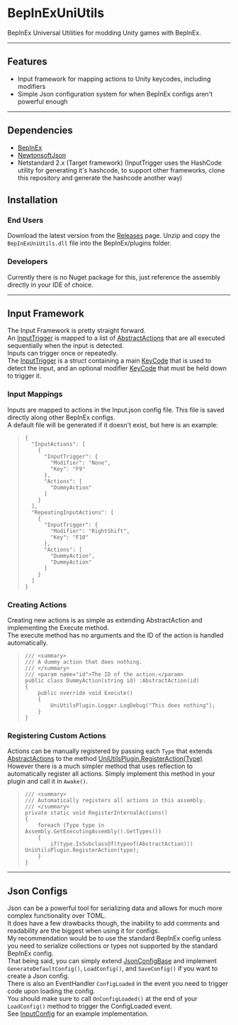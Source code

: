 # BepInExUniUtils

BepInEx Universal Utilities for modding Unity games with BepInEx.

---

## Features

- Input framework for mapping actions to Unity keycodes, including modifiers
- Simple Json configuration system for when BepInEx configs aren't powerful enough

---

## Dependencies

- [BepInEx](https://github.com/BepInEx/BepInEx)
- [NewtonsoftJson](https://github.com/JamesNK/Newtonsoft.Json)
- Netstandard 2.x (Target framework) (InputTrigger uses the HashCode utility for generating it's hashcode, to support other frameworks, clone this repository and generate the hashcode another way)

## Installation

### End Users

Download the latest version from the [Releases](https://github.com/corycaron5/BepInExUniUtils/releases) page.
Unzip and copy the `BepInExUniUtils.dll` file into the BepInEx/plugins folder.

### Developers

Currently there is no Nuget package for this, just reference the assembly directly in your IDE of choice.

---

## Input Framework

The Input Framework is pretty straight forward.  
An [InputTrigger](BepInExUtils/InputFramework/InputTrigger.cs) is mapped to a list of [AbstractActions](BepInExUtils/InputFramework/AbstractAction.cs) that are all executed sequentially when the input is detected.  
Inputs can trigger once or repeatedly.  
The [InputTrigger](BepInExUtils/InputFramework/InputTrigger.cs) is a struct containing a main [KeyCode](https://docs.unity3d.com/ScriptReference/KeyCode.html) that is used to detect the input, and an optional modifier [KeyCode](https://docs.unity3d.com/ScriptReference/KeyCode.html) that must be held down to trigger it.  

### Input Mappings

Inputs are mapped to actions in the Input.json config file. This file is saved directly along other BepInEx configs.  
A default file will be generated if it doesn't exist, but here is an example:
> ```
> {
>   "InputActions": [
>     {
>       "InputTrigger": {
>         "Modifier": "None",
>         "Key": "F9"
>       },
>       "Actions": [
>         "DummyAction"
>       ]
>     }
>   ],
>   "RepeatingInputActions": [
>     {
>       "InputTrigger": {
>         "Modifier": "RightShift",
>         "Key": "F10"
>       },
>       "Actions": [
>         "DummyAction",
>         "DummyAction"
>       ]
>     }
>   ]
> }
> ```

### Creating Actions

Creating new actions is as simple as extending AbstractAction and implementing the Execute method.  
The execute method has no arguments and the ID of the action is handled automatically.

> ```
> /// <summary>
> /// A dummy action that does nothing.
> /// </summary>
> /// <param name="id">The ID of the action.</param>
> public class DummyAction(string id) :AbstractAction(id)
> {
>     public override void Execute()
>     {
>         UniUtilsPlugin.Logger.LogDebug("This does nothing");
>     }
> }
> ```

### Registering Custom Actions

Actions can be manually registered by passing each `Type` that extends [AbstractActions](BepInExUtils/InputFramework/AbstractAction.cs) to the method [UniUtilsPlugin.RegisterAction(Type)](BepInExUniUtils/UniUtilsPlugin.cs#L116)  
However there is a much simpler method that uses reflection to automatically register all actions. Simply implement this method in your plugin and call it in `Awake()`.
> ```
> /// <summary>
> /// Automatically registers all actions in this assembly.
> /// </summary>
> private static void RegisterInternalActions()
> {
>     foreach (Type type in Assembly.GetExecutingAssembly().GetTypes())
>     {
>         if(type.IsSubclassOf(typeof(AbstractAction))) UniUtilsPlugin.RegisterAction(type);
>     }
> }
> ```

---

## Json Configs

Json can be a powerful tool for serializing data and allows for much more complex functionality over TOML.  
It does have a few drawbacks though, the inability to add comments and readability are the biggest when using it for configs.  
My recommendation would be to use the standard BepInEx config unless you need to serialize collections or types not supported by the standard BepInEx config.  
That being said, you can simply extend [JsonConfigBase](BepInExUtils/Configuration/JsonConfigBase.cs) and implement `GenerateDefaultConfig()`, `LoadConfig()`, and `SaveConfig()` if you want to create a Json config.  
There is also an EventHandler `ConfigLoaded` in the event you need to trigger code upon loading the config.  
You should make sure to call `OnConfigLoaded()` at the end of your `LoadConfig()` method to trigger the ConfigLoaded event.  
See [InputConfig](BepInExUtils/Configuration/InputConfig.cs) for an example implementation.
